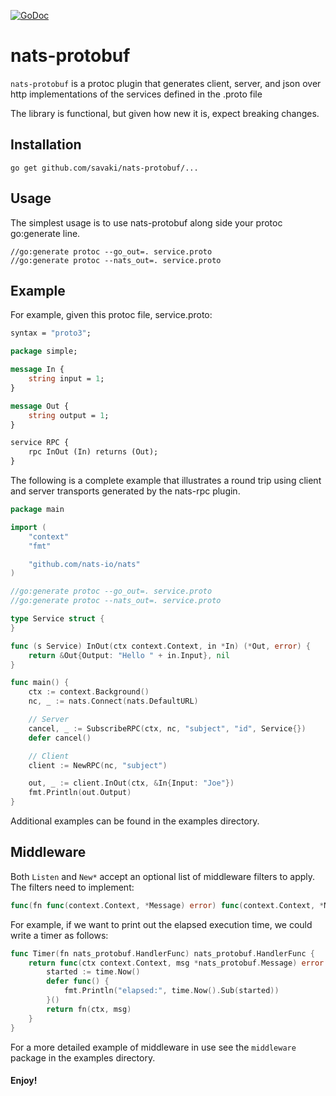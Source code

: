 [![GoDoc](https://godoc.org/github.com/savaki/nats-protobuf?status.svg)](https://godoc.org/github.com/savaki/nats-protobuf)

# nats-protobuf

```nats-protobuf``` is a protoc plugin that generates client, server, and json over 
http implementations of the services defined in the .proto file

The library is functional, but given how new it is, expect breaking changes.

## Installation

```
go get github.com/savaki/nats-protobuf/...
```

## Usage
 
The simplest usage is to use nats-protobuf along side your protoc go:generate line.
  
```text
//go:generate protoc --go_out=. service.proto
//go:generate protoc --nats_out=. service.proto
```

## Example

For example, given this protoc file, service.proto:

```proto
syntax = "proto3";

package simple;

message In {
    string input = 1;
}

message Out {
    string output = 1;
}

service RPC {
    rpc InOut (In) returns (Out);
}
```

The following is a complete example that illustrates a round trip using client and server transports
generated by the nats-rpc plugin.

```go
package main

import (
	"context"
	"fmt"

	"github.com/nats-io/nats"
)

//go:generate protoc --go_out=. service.proto
//go:generate protoc --nats_out=. service.proto

type Service struct {
}

func (s Service) InOut(ctx context.Context, in *In) (*Out, error) {
	return &Out{Output: "Hello " + in.Input}, nil
}

func main() {
	ctx := context.Background()
	nc, _ := nats.Connect(nats.DefaultURL)

	// Server
	cancel, _ := SubscribeRPC(ctx, nc, "subject", "id", Service{})
	defer cancel()

	// Client
	client := NewRPC(nc, "subject")

	out, _ := client.InOut(ctx, &In{Input: "Joe"})
	fmt.Println(out.Output)
}
```

Additional examples can be found in the examples directory.

## Middleware

Both ```Listen``` and ```New*``` accept an optional list of middleware
filters to apply.  The filters need to implement:

```go
func(fn func(context.Context, *Message) error) func(context.Context, *Message) error
```

For example, if we want to print out the elapsed execution time, we could write a timer as follows: 

```go
func Timer(fn nats_protobuf.HandlerFunc) nats_protobuf.HandlerFunc {
	return func(ctx context.Context, msg *nats_protobuf.Message) error {
		started := time.Now()
		defer func() {
			fmt.Println("elapsed:", time.Now().Sub(started))
		}()
		return fn(ctx, msg)
	}
}
```

For a more detailed example of middleware in use see the ```middleware``` package in the examples directory.

####  Enjoy!
